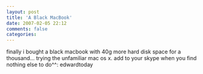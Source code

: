 ```yaml
---
layout: post
title: 'A Black MacBook'
date: 2007-02-05 22:12
comments: false
categories: 
---
```

    

finally i bought a black macbook with 40g more hard disk space for a thousand... trying the unfamiliar mac os x. add to your skype when you find nothing else to do^^: edwardtoday
